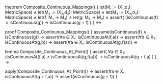 theorem Composite_Continuous_Mappings() {
  let(M₁ := (X₁,d₁): MetricSpace) ∧
  let(M₂ := (X₂,d₂): MetricSpace) ∧
  let(M₃ := (X₃,d₃): MetricSpace) ∧
  let(f: M₁ → M₂) ∧
  let(g: M₂ → M₃) ∧
  assert(
    (isContinuous(f) ∧ isContinuous(g)) →
    isContinuous(g ∘ f)
  )
} ↔

proof Composite_Continuous_Mappings() {
  assume(isContinuous(f) ∧ isContinuous(g)) →
  assert(∀a ∈ X₁: isContinuousAt(f,a)) →
  assert(∀b ∈ X₂: isContinuousAt(g,b)) →
  assert(∀a ∈ X₁: isContinuousAt(g,f(a))) →
  
  lemma Composite_Continuous_At_Point() {
    assert(
      ∀a ∈ X₁:
      (isContinuousAt(f,a) ∧ isContinuousAt(g,f(a))) →
      isContinuousAt(g ∘ f,a)
    )
  } →
  
  apply(Composite_Continuous_At_Point()) →
  assert(∀a ∈ X₁: isContinuousAt(g ∘ f,a)) →
  assert(isContinuous(g ∘ f))
}